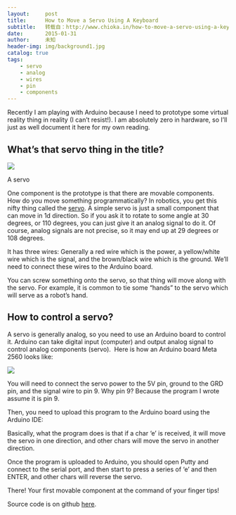```yaml
---
layout:     post
title:      How to Move a Servo Using A Keyboard
subtitle:   转载自：http://www.chioka.in/how-to-move-a-servo-using-a-keyboard/
date:       2015-01-31
author:     未知
header-img: img/background1.jpg
catalog: true
tags:
    - servo
    - analog
    - wires
    - pin
    - components
---
```


Recently I am playing with Arduino because I need to prototype some virtual reality thing in reality (I can’t resist!). I am absolutely zero in hardware, so I’ll just as well document it here for my own reading.

## What’s that servo thing in the title?
![](http://www.chioka.in/wp-content/uploads/2015/01/servo.gif)



 A servo
 

One component is the prototype is that there are movable components. How do you move something programmatically? In robotics, you get this nifty thing called the [servo](http://en.wikipedia.org/wiki/Servo_(radio_control)). A simple servo is just a small component that can move in 1d direction. So if you ask it to rotate to some angle at 30 degrees, or 110 degrees, you can just give it an analog signal to do it. Of course, analog signals are not precise, so it may end up at 29 degrees or 108 degrees.

It has three wires: Generally a red wire which is the power, a yellow/white wire which is the signal, and the brown/black wire which is the ground. We’ll need to connect these wires to the Arduino board.

You can screw something onto the servo, so that thing will move along with the servo. For example, it is common to tie some “hands” to the servo which will serve as a robot’s hand.

## How to control a servo?

A servo is generally analog, so you need to use an Arduino board to control it. Arduino can take digital input (computer) and output analog signal to control analog components (servo).  Here is how an Arduino board Meta 2560 looks like:

[![](http://www.chioka.in/wp-content/uploads/2015/01/mega2560.jpg)
](http://www.chioka.in/wp-content/uploads/2015/01/mega2560.jpg)

You will need to connect the servo power to the 5V pin, ground to the GRD pin, and the signal wire to pin 9. Why pin 9? Because the program I wrote assume it is pin 9.

Then, you need to upload this program to the Arduino board using the Arduino IDE:

Basically, what the program does is that if a char ‘e’ is received, it will move the servo in one direction, and other chars will move the servo in another direction.

Once the program is uploaded to Arduino, you should open Putty and connect to the serial port, and then start to press a series of ‘e’ and then ENTER, and other chars will reverse the servo.

There! Your first movable component at the command of your finger tips!

Source code is on github [here](https://github.com/log0/some_arduino_scripts/blob/master/move_servo_by_keyboard.c).
